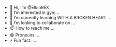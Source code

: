 - 👋 Hi, I’m @ElkinREX
- 👀 I’m interested in gym...
- 🌱 I’m currently learning WITH A BROKEN HEART ...
- 💞️ I’m looking to collaborate on ...
- 📫 How to reach me ...
- 😄 Pronouns: ...
- ⚡ Fun fact: ...

<!---
ElkinREX/ElkinREX is a ✨ special ✨ repository because its `README.md` (this file) appears on your GitHub profile.
You can click the Preview link to take a look at your changes.
--->
